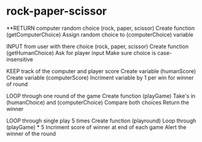 # rock-paper-scissor

**RETURN computer random choice (rock, paper, scissor)
    Create function (getComputerChoice)
    Assign random choice to (computerChoice) variable

INPUT from user with there choice (rock, paper, scissor)
    Create function (getHumanChoice)
        Ask for player input
            Make sure choice is case-insensitive

KEEP track of the computer and player score
    Create variable (humanScore)
    Create variable (computerScore)
    Incriment variable by 1 per win for winner of round

LOOP through one round of the game
    Create function (playGame)
        Take's in (humanChoice) and (computerChoice)
        Compare both choices
        Return the winner

LOOP through single play 5 times
    Create function (playround)
    Loop through (playGame) * 5
        Incriment score of winner at end of each game
    Alert the winner of the round